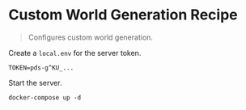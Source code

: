 # Custom World Generation Recipe
> Configures custom world generation.

Create a `local.env` for the server token.
```dotenv
TOKEN=pds-g^KU_...
```

Start the server.
```shell
docker-compose up -d
```

